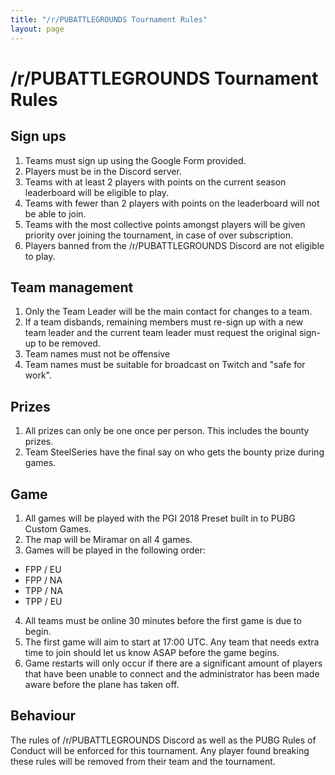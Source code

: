 ```yaml
---
title: "/r/PUBATTLEGROUNDS Tournament Rules"
layout: page
---
```


# /r/PUBATTLEGROUNDS Tournament Rules
## Sign ups
1. Teams must sign up using the Google Form provided.
2. Players must be in the Discord server. 
3. Teams with at least 2 players with points on the current season leaderboard will be eligible to play.
4. Teams with fewer than 2 players with points on the leaderboard will not be able to join.
5. Teams with the most collective points amongst players will be given priority over joining the tournament, in case of over subscription.
6. Players banned from the /r/PUBATTLEGROUNDS Discord are not eligible to play.

## Team management
1. Only the Team Leader will be the main contact for changes to a team. 
2. If a team disbands, remaining members must re-sign up with a new team leader and the current team leader must request the original sign-up to be removed.
3. Team names must not be offensive
4. Team names must be suitable for broadcast on Twitch and "safe for work".

## Prizes
1. All prizes can only be one once per person. This includes the bounty prizes.
2. Team SteelSeries have the final say on who gets the bounty prize during games.

## Game
1. All games will be played with the PGI 2018 Preset built in to PUBG Custom Games.
2. The map will be Miramar on all 4 games.
3. Games will be played in the following order:
* FPP / EU
* FPP / NA
* TPP / NA
* TPP / EU
4. All teams must be online 30 minutes before the first game is due to begin.
5. The first game will aim to start at 17:00 UTC. Any team that needs extra time to join should let us know ASAP before the game begins. 
6. Game restarts will only occur if there are a significant amount of players that have been unable to connect and the administrator has been made aware before the plane has taken off.

## Behaviour
The rules of /r/PUBATTLEGROUNDS Discord as well as the PUBG Rules of Conduct will be enforced for this tournament. Any player found breaking these rules will be removed from their team and the tournament.